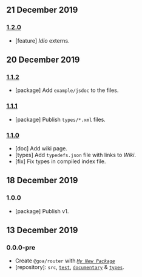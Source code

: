 ## 21 December 2019

### [1.2.0](https://github.com/idiocc/goa-router/compare/v1.1.2...v1.2.0)

- [feature] _Idio_ externs.

## 20 December 2019

### [1.1.2](https://github.com/idiocc/goa-router/compare/v1.1.1...v1.1.2)

- [package] Add `example/jsdoc` to the files.

### [1.1.1](https://github.com/idiocc/goa-router/compare/v1.1.0...v1.1.1)

- [package] Publish `types/*.xml` files.

### [1.1.0](https://github.com/idiocc/goa-router/compare/v1.0.0...v1.1.0)

- [doc] Add wiki page.
- [types] Add `typedefs.json` file with links to _Wiki_.
- [fix] Fix types in compiled index file.

## 18 December 2019

### 1.0.0

- [package] Publish v1.

## 13 December 2019

### 0.0.0-pre

- Create `@goa/router` with _[`My New Package`](https://MNPJS.org)_
- [repository]: `src`, [`test`](https://contexttesting.com), [`documentary`](https://readme.page) & [`types`](https://typedef.page).